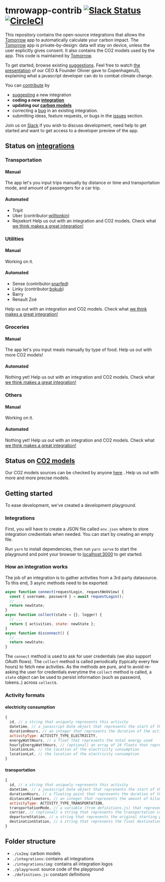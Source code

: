 # tmrowapp-contrib [![Slack Status](http://slack.tmrow.com/badge.svg)](http://slack.tmrow.com) [![CircleCI](https://circleci.com/gh/tmrowco/tmrowapp-contrib.svg?style=shield)](https://circleci.com/gh/tmrowco/tmrowapp-contrib)

This repository contains the open-source integrations that allows the [Tomorrow](https://www.tmrow.com) app to automatically calculate your carbon impact. The [Tomorrow](https://www.tmrow.com) app is private-by-design: data will stay on device, unless the user explicitly gives consent.
It also contains the CO2 models used by the app.
This code is maintained by [Tomorrow](https://www.tmrow.com).

To get started, browse existing [suggestions](https://github.com/tmrowco/tmrowapp-contrib/issues). Feel free to watch [the presentation](https://www.youtube.com/watch?v=keOPXD-ojWY) of our CEO & Founder Olivier gave to CopenhagenJS, explaining what a javascript developer can do to combat climate change.

You can [contribute](#contribute) by
- [suggesting](https://github.com/tmrowco/tmrowapp-contrib/issues/new) a new integration
- **coding a new [integration](https://github.com/tmrowco/tmrowapp-contrib/tree/master/integrations)**
- **updating our [carbon models](https://github.com/tmrowco/tmrowapp-contrib/tree/master/co2eq)**
- correcting a [bug](https://github.com/tmrowco/tmrowapp-contrib/issues) in an existing integration.
- submitting ideas, feature requests, or bugs in the [issues](https://github.com/tmrowco/tmrowapp-contrib/issues/new) section.

Join us on [Slack](https://slack.tmrow.com) if you wish to discuss development, need help to get started and want to get access to a developer preview of the app.

## Status on [integrations](https://github.com/tmrowco/tmrowapp-contrib/tree/master/integrations)

### Transportation

#### Manual
The app let's you input trips manually by distance or time and transportation mode, and amount of passengers for a car trip.

#### Automated
- Tripit
- Uber (contributor:[willtonkin](https://github.com/willtonkin))
- Rejsekort
Help us out with an integration and CO2 models. Check what [we think makes a great integration!](https://tmrow.slite.com/api/s/note/8LLSWazeBZZyS4BEQiLTnJ/What-makes-a-great-integration-for-Tomorrow)

### Utilities

#### Manual
Working on it.

#### Automated
- Sense (contributor:[snarfed](https://github.com/snarfed))
- Linky (contributor:[bokub](https://github.com/bokub))
- Barry
- Renault Zoé

Help us out with an integration and CO2 models. Check what [we think makes a great integration!](https://tmrow.slite.com/api/s/note/8LLSWazeBZZyS4BEQiLTnJ/What-makes-a-great-integration-for-Tomorrow)

### Groceries
#### Manual
The app let's you input meals manually by type of food. Help us out with more CO2 models!

#### Automated
Nothing yet! Help us out with an integration and CO2 models. Check what [we think makes a great integration!](https://tmrow.slite.com/api/s/note/8LLSWazeBZZyS4BEQiLTnJ/What-makes-a-great-integration-for-Tomorrow)

### Others
#### Manual
Working on it.

#### Automated
Nothing yet! Help us out with an integration and CO2 models. Check what [we think makes a great integration!](https://tmrow.slite.com/api/s/note/8LLSWazeBZZyS4BEQiLTnJ/What-makes-a-great-integration-for-Tomorrow)

## Status on [CO2 models](https://github.com/tmrowco/tmrowapp-contrib/tree/master/integrations)

Our CO2 models sources can be checked by anyone [here](https://github.com/tmrowco/tmrowapp-contrib/tree/master/integrations) . Help us out with more and more precise models.

## Getting started
To ease development, we've created a development playground.

### Integrations
First, you will have to create a JSON file called `env.json` where to store integration credientials when needed.
You can start by creating an empty file.

Run `yarn` to install dependencies, then run `yarn serve` to start the playground and point your browser to [localhost:3000](http://localhost:3000) to get started.

### How an integration works
The job of an integration is to gather activities from a 3rd party datasource.
To this end, 3 async methods need to be exported:

```javascript
async function connect(requestLogin, requestWebView) {
  const { username, password } = await requestLogin();
  // ...
  return newState;
}
async function collect(state = {}, logger) {
  // ...
  return { activities, state: newState };
}
async function disconnect() {
  // ...
  return newState;
}
```

The `connect` method is used to ask for user credentials (we also support OAuth flows).
The `collect` method is called periodically (typically every few hours) to fetch new activities.
As the methods are pure, and to avoid re-asking the user for credentials everytime the `collect` method is called, a `state` object can be used to persist information (such as password, tokens..) across `collect`s.

### Activity formats
#### electricity consumption
```javascript
{
  id, // a string that uniquely represents this activity
  datetime, // a javascript Date object that represents the start of the activity
  durationHours, // an integer that represents the duration of the activity
  activityType: ACTIVITY_TYPE_ELECTRICITY,
  energyWattHours, // a float that represents the total energy used
  hourlyEnergyWattHours, // (optional) an array of 24 floats that represent the hourly metering values
  locationLon, // the location of the electricity consumption
  locationLat, // the location of the electricity consumption
}
```
#### transportation
```javascript
{
  id, // a string that uniquely represents this activity
  datetime, // a javascript Date object that represents the start of the activity
  durationHours, // a floating point that represents the duration of the activity in decimal hours
  distanceKilometers, // an integer that represents the amount of kilometers traveled
  activityType: ACTIVITY_TYPE_TRANSPORTATION,
  transportationMode, // a variable (from definitions.js) that represents the transportation mode
  carrier, // (optional) a string that represents the transportation company
  departureStation, // a string that represents the original starting point
  destinationStation, // a string that represents the final destination
}
```

## Folder structure
- `./co2eq`: carbon models
- `./integrations`: contains all integrations
- `./integrations/img`: contains all integration logos
- `./playground`: source code of the playground
- `./definitions.js`: constant definitions

